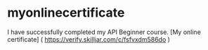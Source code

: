 # myonlinecertificate
I have successfully completed my API Beginner course.
[My online certificate] ( https://verify.skilljar.com/c/fsfvxdm586do )
